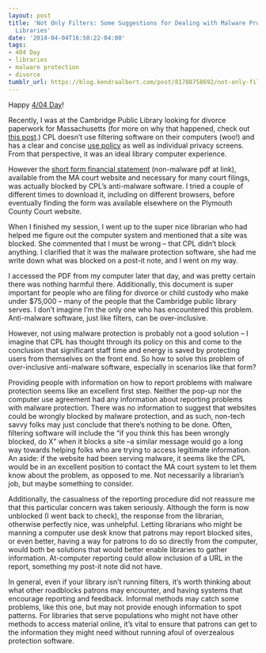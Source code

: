 ```yaml
---
layout: post
title: 'Not Only Filters: Some Suggestions for Dealing with Malware Protection in
  Libraries'
date: '2014-04-04T16:50:22-04:00'
tags:
- 404 Day
- libraries
- malware protection
- divorce
tumblr_url: https://blog.kendraalbert.com/post/81708758692/not-only-filters-some-suggestions-for-dealing
---
```

Happy [4/04 Day](https://www.eff.org/deeplinks/2014/04/its-404-day)!&nbsp;

Recently, I was at the Cambridge Public Library looking for divorce paperwork for Massachusetts (for more on why that happened, check out [this post](http://www.kendraalbert.com/2020/07/11/2014-03-30-filing-for-divorce-in-ma-doing-law-school-right.html).) CPL doesn’t use filtering software on their computers (woo!) and has a clear and concise [use policy](http://www.cambridgema.gov/cpl/Services/Computers.aspx) as well as individual privacy screens. From that perspective, it was an ideal library computer experience.

However the [short form financial statement](http://www.mass.gov/courts/docs/forms/probate-and-family/cjd301shortform.pdf) (non-malware pdf at link), available from the MA court website and necessary for many court filings, was actually blocked by CPL’s anti-malware software. I tried a couple of different times to download it, including on different browsers, before eventually finding the form was available elsewhere on the Plymouth County Court website.&nbsp;

<!-- more -->

When I finished my session, I went up to the super nice librarian who had helped me figure out the computer system and mentioned that a site was blocked. She commented that I must be wrong – that CPL didn’t block anything. I clarified that it was the malware protection software, she had me write down what was blocked on a post-it note, and I went on my way.

I accessed the PDF from my computer later that day, and was pretty certain there was nothing harmful there. Additionally, this document is super important for people who are filing for divorce or child custody who make under $75,000 – many of the people that the Cambridge public library serves. I don’t imagine I’m the only one who has encountered this problem. Anti-malware software, just like filters, can be over-inclusive.

However, not using malware protection is probably not a good solution – I imagine that CPL has thought through its policy on this and come to the conclusion that significant staff time and energy is saved by protecting users from themselves on the front end. So how to solve this problem of over-inclusive anti-malware software, especially in scenarios like that form?

Providing people with information on how to report problems with malware protection seems like an excellent first step. Neither the pop-up nor the computer use agreement had any information about reporting problems with malware protection. There was no information to suggest that websites could be wrongly blocked by malware protection, and as such, non-tech savvy folks may just conclude that there’s nothing to be done. Often, filtering software will include the “if you think this has been wrongly blocked, do X” when it blocks a site –a similar message would go a long way towards helping folks who are trying to access legitimate information. An aside: if the website had been serving malware, it seems like the CPL would be in an excellent position to contact the MA court system to let them know about the problem, as opposed to me. Not necessarily a librarian’s job, but maybe something to consider.

Additionally, the casualness of the reporting procedure did not reassure me that this particular concern was taken seriously. Although the form is now unblocked (I went back to check), the response from the librarian, otherwise perfectly nice, was unhelpful. Letting librarians who might be manning a computer use desk know that patrons may report blocked sites, or even better, having a way for patrons to do so directly from the computer, would both be solutions that would better enable libraries to gather information. At-computer reporting could allow inclusion of a URL in the report, something my post-it note did not have.

In general, even if your library isn’t running filters, it’s worth thinking about what other roadblocks patrons may encounter, and having systems that encourage reporting and feedback. Informal methods may catch some problems, like this one, but may not provide enough information to spot patterns. For libraries that serve populations who might not have other methods to access material online, it’s vital to ensure that patrons can get to the information they might need without running afoul of overzealous protection software.

